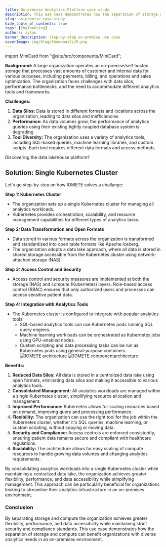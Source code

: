 ```yaml
---
title: On-premise Analytics Platform case study
description: This use case demonstrates how the separation of storage and compute can benefit organizations with diverse analytics needs in an on-premises environment
slug: on-premise-case-study
hide_table_of_contents: true
tags: [Engineering]
authors: aytan
banner_description: Step-by-step on-premise use case
coverImage: img/blog/thumbnails/0.png
---
```


import MiniCard from "@site/src/components/MiniCard";

**Background:**
A large organization operates an on-premise/self hosted storage that processes vast amounts of customer and internal data for various purposes, including payments, billing, and operations and sales optimization. The organization faces challenges with data silos, performance bottlenecks, and the need to accommodate different analytics tools and frameworks.

<!-- truncate -->

**Challenges:**

1. **Data Silos:** Data is stored in different formats and locations across the organization, leading to data silos and inefficiencies.
2. **Performance:** As data volumes grow, the performance of analytics queries using their existing tightly coupled database system is degrading.
3. **Tool Diversity:** The organization uses a variety of analytics tools, including SQL-based queries, machine learning libraries, and custom scripts. Each tool requires different data formats and access methods.

<MiniCard link="https://sandbox.iomete.com/auth/realms/iomete/protocol/openid-connect/registrations?client_id=app&response_type=code&scope=openid&redirect_uri=http://sandbox.iomete.com" linkName="Try Sandbox">Discovering the data lakehouse platform?</MiniCard>

## **Solution: Single Kubernetes Cluster**

Let's go step-by-step on how IOMETE solves a challange:

**Step 1: Kubernetes Cluster**

- The organization sets up a single Kubernetes cluster for managing all analytics workloads.
- Kubernetes provides orchestration, scalability, and resource management capabilities for different types of analytics tasks.

**Step 2: Data Transformation and Open Formats**

- Data stored in various formats across the organization is transformed and standardized into open table formats like Apache Iceberg.
- The organization adopts a data lake approach, where all data is stored in shared storage accessible from the Kubernetes cluster using network-attached storage (NAS).

**Step 3: Access Control and Security**

- Access control and security measures are implemented at both the storage (NAS) and compute (Kubernetes) layers. Role-based access control (RBAC) ensures that only authorized users and processes can access sensitive patient data.

**Step 4: Integration with Analytics Tools**

- The Kubernetes cluster is configured to integrate with popular analytics tools:
  - SQL-based analytics tools can use Kubernetes pods running SQL query engines.
  - Machine learning workloads can be orchestrated as Kubernetes jobs using GPU-enabled nodes.
  - Custom scripting and data processing tasks can be run as Kubernetes pods using general-purpose containers.
    ![IOMETE architecture](/img/blog/2023-09-26-on-premise-data-lakehouse-case-study/iomete-architecture.jpg)
    ![IOMETE componentarchitecture](/img/blog/2023-09-26-on-premise-data-lakehouse-case-study/iomete-component-architecture.jpg)

**Benefits:**

1. **Reduced Data Silos:** All data is stored in a centralized data lake using open formats, eliminating data silos and making it accessible to various analytics tools.
2. **Consolidated Management:** All analytics workloads are managed within a single Kubernetes cluster, simplifying resource allocation and management.
3. **Improved Performance:** Kubernetes allows for scaling resources based on demand, improving query and processing performance.
4. **Flexibility:** The organization can use the right tool for the job within the Kubernetes cluster, whether it's SQL queries, machine learning, or custom scripting, without copying or moving data.
5. **Security and Compliance:** Access controls are enforced consistently, ensuring patient data remains secure and compliant with healthcare regulations.
6. **Scalability:** The architecture allows for easy scaling of compute resources to handle growing data volumes and changing analytics requirements.

By consolidating analytics workloads into a single Kubernetes cluster while maintaining a centralized data lake, the organization achieves greater flexibility, performance, and data accessibility while simplifying management. This approach can be particularly beneficial for organizations looking to streamline their analytics infrastructure in an on-premises environment.

### Conclusion

By separating storage and compute the organization achieves greater flexibility, performance, and data accessibility while maintaining strict security and compliance standards. This use case demonstrates how the separation of storage and compute can benefit organizations with diverse analytics needs in an on-premises environment.
